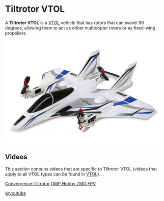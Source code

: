 # Tiltrotor VTOL

A **Tiltrotor VTOL** is a [VTOL](../frames_vtol/README.md) vehicle that has rotors that can swivel 90 degrees, allowing them to act as either multicopter rotors or as fixed-wing propellers.

![Horizon Hobby E-flite Convergence](../../assets/airframes/vtol/eflite_convergence_pixfalcon/hero.jpg)


## Videos

This section contains videos that are specific to Tiltrotor VTOL (videos that apply to all VTOL types can be found in [VTOL](../frames_vtol/README.md)).

[Convergence Tiltrotor](../frames_vtol/vtol_tiltrotor_eflite_convergence_pixfalcon.md) [OMP Hobby ZMO FPV](../frames_vtol/vtol_tiltrotor_omp_hobby_zmo_fpv.md)

@[youtube](https://youtu.be/E61P2f2WPNU)
